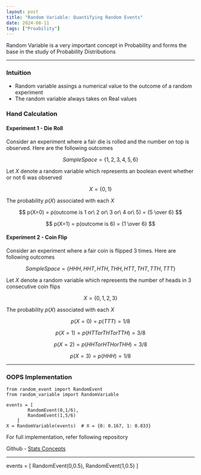 ```yaml
---
layout: post
title: "Random Variable: Quantifying Random Events"
date: 2024-08-11
tags: ["Proability"]
---
```


Random Variable is a very important concept in Probability and forms the base in the study of Probability Distributions

---

### Intuition
- Random variable assings a numerical value to the outcome of a random experiment
- The random variable always takes on Real values

### Hand Calculation

#### Experiment 1 - Die Roll
Consider an experiment where a fair die is rolled and the number on top is observed. Here are the following outcomes

$$ Sample Space = \{1,2,3,4,5,6\} $$

Let $X$ denote a random variable which represents an boolean event whether or not 6 was observed

$$ X = \{0,1\} $$

The probability $p(X)$ associated with each $X$

$$ p(X=0) = p(outcome is 1 or\ 2 or\ 3 or\ 4 or\ 5) = {5 \over 6} $$

$$ p(X=1) = p(outcome is 6) = {1 \over 6} $$

#### Experiment 2 - Coin Flip
Consider an experiment where a fair coin is flipped 3 times. Here are following outcomes

$$ Sample Space = \{HHH,HHT,HTH,THH,HTT,THT,TTH,TTT\} $$

Let $X$ denote a random variable which represents the number of heads in 3 consecutive coin flips

$$ X = \{0,1,2,3\} $$

The probability $p(X)$ associated with each $X$

$$ p(X=0) = p(TTT) = 1/8 $$

$$ p(X=1) = p(HTT or THT or TTH) = 3/8 $$

$$ p(X=2) = p(HHT or HTH or THH) = 3/8 $$

$$ p(X=3) = p(HHH) = 1/8 $$

---
### OOPS Implementation
```
from random_event import RandomEvent
from random_variable import RandomVariable

events = [
        RandomEvent(0,1/6),
        RandomEvent(1,5/6)
    ]
X = RandomVariable(events)  # X = {0: 0.167, 1: 0.833}
```

For full implementation, refer following repository

Github - [Stats Concepts](https://github.com/gouherdanish/stats_concepts/blob/main/random_variable.py)

---
events = [
        RandomEvent(0,0.5),
        RandomEvent(1,0.5)
    ]
